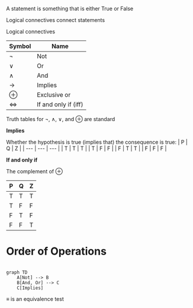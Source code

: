 A statement is something that is either True or False

Logical connectives connect statements

Logical connectives 

| Symbol       | Name         |
| ------------ | ------------ |
| $\neg$       | Not          |
| $\lor$       | Or          |
| $\land$        | And          |
| $\rightarrow$ | Implies      |
| $\oplus$     | Exclusive or |
| $\iff$       | If and only if (iff)             |

Truth tables for $\neg$, $\land$, $\lor$, and $\oplus$ are standard

**Implies**

Whether the hypothesis is true (implies that) the consequence is true:
| P   | Q   | Z   |
| --- | --- | --- |
| T   | T   | T   |
| T   | F   | F   |
| F   | T   | T   |
| F   | F   | F   |

**If and only if**

The complement of $\oplus$

| P   | Q   | Z   |
| --- | --- | --- |
| T   | T   | T   |
| T   | F   | F   |
| F   | T   | F   |
| F   | F   | T   |

# Order of Operations

```mermaid

graph TD
	A[Not] --> B
	B[And, Or] --> C
	C[Implies]
```

$\equiv$ is an equivalence test
